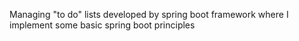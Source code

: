 Managing "to do" lists developed by spring boot framework where I implement some basic spring boot principles
